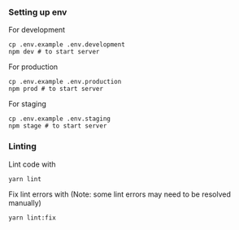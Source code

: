 ### Setting up env

For development

```
cp .env.example .env.development
npm dev # to start server
```

For production

```
cp .env.example .env.production
npm prod # to start server
```

For staging

```
cp .env.example .env.staging
npm stage # to start server
```

### Linting

Lint code with

```
yarn lint
```

Fix lint errors with (Note: some lint errors may need to be resolved manually)

```
yarn lint:fix
```
